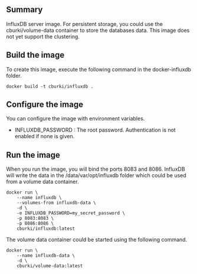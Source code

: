 Summary
-------

InfluxDB server image. For persistent storage, you could use the cburki/volume-data
container to store the databases data. This image does not yet support the
clustering.


Build the image
---------------

To create this image, execute the following command in the docker-influxdb folder.

    docker build -t cburki/influxdb .


Configure the image
-------------

You can configure the image with environment variables.

 - INFLUXDB_PASSWORD : The root password. Authentication is not enabled if none is given.


Run the image
-------------

When you run the image, you will bind the ports 8083 and 8086. InfluxDB will
write the data in the /data/var/opt/influxdb folder which could be used from
a volume data container.

    docker run \
        --name influxdb \
        --volumes-from influxdb-data \
        -d \
        -e INFLUXDB_PASSWORD=my_secret_password \
        -p 8083:8083 \
        -p 8086:8086 \
        cburki/influxdb:latest

The volume data container could be started using the following command.

    docker run \
        --name influxdb-data \
        -d \
        cburki/volume-data:latest


